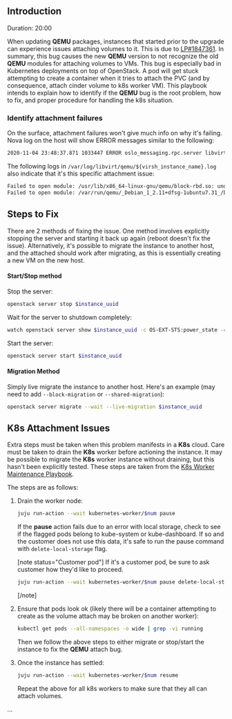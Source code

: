 [comment]: <> (How To Fix A Volume Attachment Failure Against An OpenStack Instance)

## Introduction

Duration: 20:00

When updating **QEMU** packages, instances that started prior to the upgrade can experience issues attaching 
volumes to it. 
This is due to [LP#1847361][#1847361]. In summary, this bug causes the new **QEMU** version to not recognize 
the old **QEMU** modules for attaching volumes to VMs. 
This bug is especially bad in Kubernetes deployments on top of OpenStack. A pod will get stuck attempting to create 
a container when it tries to attach the PVC (and by consequence, attach cinder volume to k8s worker VM). This playbook 
intends to explain how to identify if the **QEMU** bug is the root problem, how to fix, and proper procedure for 
handling the k8s situation.

### Identify attachment failures

On the surface, attachment failures won't give much info on why it's failing. Nova log on the host will show 
ERROR messages similar to the following:

```bash
2020-11-04 23:48:37.871 1033447 ERROR oslo_messaging.rpc.server libvirt.libvirtError: internal error: unable to execute QEMU command 'device_add': Property 'virtio-blk-device.drive' can't find value 'drive-virtio-disk1'
```

The following logs in `/var/log/libvirt/qemu/${virsh_instance_name}.log` also indicate that it's this specific attachment issue: 

```bash
Failed to open module: /usr/lib/x86_64-linux-gnu/qemu/block-rbd.so: undefined symbol: RbdAuthMode_lookup
Failed to open module: /var/run/qemu/_Debian_1_2.11+dfsg-1ubuntu7.31_/block-rbd.so: failed to map segment from shared object
```

## Steps to Fix

There are 2 methods of fixing the issue. One method involves explicitly stopping the server and 
starting it back up again (reboot doesn't fix the issue). Alternatively, it's possible to migrate the instance 
to another host, and the attached should work after migrating, as this is essentially creating a new VM on the new host. 

#### Start/Stop method

Stop the server: 

```bash
openstack server stop $instance_uuid
```

Wait for the server to shutdown completely:

```bash
watch openstack server show $instance_uuid -c OS-EXT-STS:power_state -c OS-EXT-STS:task_state -c OS-EXT-STS:vm_state
```

Start the server: 

```bash
openstack server start $instance_uuid
```

#### Migration Method

Simply live migrate the instance to another host. Here's an example 
(may need to add `--block-migration` or `--shared-migration`):

```bash
openstack server migrate --wait --live-migration $instance_uuid 
```

## K8s Attachment Issues

Extra steps must be taken when this problem manifests in a **K8s** cloud. Care must be taken to drain the **K8s** 
worker before actioning the instance. It may be possible to migrate the **K8s** worker instance without draining, 
but this hasn't been explicitly tested. These steps are taken 
from the [K8s Worker Maintenance Playbook][K8sWorkerMaintenance].

The steps are as follows: 

1. Drain the worker node: 

    ```bash
    juju run-action --wait kubernetes-worker/$num pause
    ```

    If the **pause** action fails due to an error with local storage, check to see if the flagged pods belong 
    to kube-system or kube-dashboard. If so and the customer does not use this data, it's safe to run the pause 
    command with `delete-local-storage` flag.
    
    [note status="Customer pod"]
    If it's a customer pod, be sure to ask customer how they'd like to proceed.
    ```bash
    juju run-action --wait kubernetes-worker/$num pause delete-local-storage=true
    ```
    [/note]

2. Ensure that pods look ok (likely there will be a container attempting to create as the volume attach may 
   be broken on another worker):

    ```bash
    kubectl get pods --all-namespaces -o wide | grep -vi running
    ```
    
    Then we follow the above steps to either migrate or stop/start the instance to fix the **QEMU** attach bug. 

3. Once the instance has settled:

    ```bash
    juju run-action --wait kubernetes-worker/$num resume
    ```
    
    Repeat the above for all k8s workers to make sure that they all can attach volumes.

...

[#1847361]: https://bugs.launchpad.net/ubuntu/+source/qemu/+bug/1847361
[K8sWorkerMaintenance]: https://discourse.charmhub.io/t/how-to-perform-maintenance-on-a-kubernetes-worker/3910
